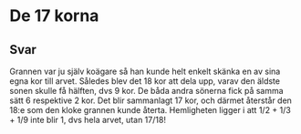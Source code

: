 # De 17 korna
## Svar
Grannen var ju själv koägare så han kunde helt enkelt skänka en av sina egna kor till arvet. Således blev det 18 kor att dela upp, varav den äldste sonen skulle få hälften, dvs 9 kor. De båda andra sönerna fick på samma sätt 6 respektive 2 kor. Det blir sammanlagt 17 kor, och därmet återstår den 18:e som den kloke grannen kunde återta. Hemligheten ligger i att 1/2 + 1/3 + 1/9 inte blir 1, dvs hela arvet, utan 17/18!
